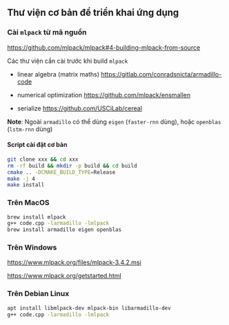 ## Thư viện cơ bản để triển khai ứng dụng


### Cài `mlpack` từ mã nguồn

https://github.com/mlpack/mlpack#4-building-mlpack-from-source

Các thư viện cần cài trước khi build `mlpack`

* linear algebra (matrix maths)
  https://gitlab.com/conradsnicta/armadillo-code

* numerical optimization
  https://github.com/mlpack/ensmallen

* serialize
  https://github.com/USCiLab/cereal

__Note__: Ngoài `armadillo` có thể dùng `eigen` (`faster-rnn` dùng), hoặc `openblas` (`lstm-rnn` dùng)


#### Script cài đặt cơ bản
```sh
git clone xxx && cd xxx
rm -rf build && mkdir -p build && cd build
cmake .. -DCMAKE_BUILD_TYPE=Release
make -j 4
make install
```

### Trên MacOS
```sh
brew install mlpack
g++ code.cpp -larmadillo -lmlpack
brew install armadillo eigen openblas
```

### Trên Windows

https://www.mlpack.org/files/mlpack-3.4.2.msi

https://www.mlpack.org/getstarted.html


### Trên Debian Linux

```sh
apt install libmlpack-dev mlpack-bin libarmadillo-dev
g++ code.cpp -larmadillo -lmlpack
```